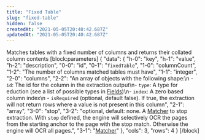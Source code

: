 ```yaml
---
title: "Fixed Table"
slug: "fixed-table"
hidden: false
createdAt: "2021-05-05T20:40:42.687Z"
updatedAt: "2021-05-05T20:40:42.687Z"
---
```

Matches tables with a fixed number of columns and returns their collated column contents
[block:parameters]
{
  "data": {
    "h-0": "key",
    "h-1": "value",
    "h-2": "description",
    "0-0": "id",
    "0-1": "`fixedTable`",
    "1-0": "columnCount",
    "1-2": "The number of columns matched tables must have",
    "1-1": "integer",
    "2-0": "columns",
    "2-2": "An array of objects with the following shape:\n - `id`: The id for the column in the extraction output\n- `type`: A type for eduction (see a list of possible types in [Fields](ref:fields))\n- `index`: A zero based column index\n - `isRequired` (optional, default false). If true, the extraction will not return rows where a value is not present in this column",
    "2-1": "array",
    "3-0": "stop",
    "3-2": "optional, default: none. A [Matcher](ref:matcher) to stop extraction. With `stop` defined, the engine will selectively OCR the pages from the starting anchor to the page with the stop match. Otherwise the engine will OCR all pages.",
    "3-1": "[Matcher](ref:matcher)"
  },
  "cols": 3,
  "rows": 4
}
[/block]